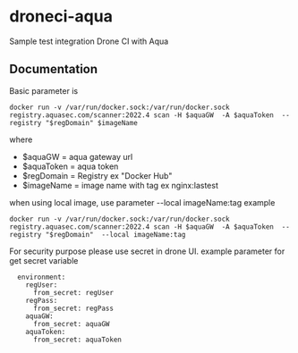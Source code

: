 # droneci-aqua
Sample test integration Drone CI with Aqua

## Documentation

Basic parameter is 
```
docker run -v /var/run/docker.sock:/var/run/docker.sock registry.aquasec.com/scanner:2022.4 scan -H $aquaGW  -A $aquaToken  --registry "$regDomain" $imageName 
```
where 

- $aquaGW = aqua gateway url
- $aquaToken = aqua token
- $regDomain = Registry ex "Docker Hub" 
- $imageName = image name with tag ex nginx:lastest

when using local image, use parameter  --local imageName:tag
example
```
docker run -v /var/run/docker.sock:/var/run/docker.sock registry.aquasec.com/scanner:2022.4 scan -H $aquaGW  -A $aquaToken  --registry "$regDomain"  --local imageName:tag
```

For security purpose please use secret in drone UI.
example parameter for get secret variable

```
  environment:
    regUser:
      from_secret: regUser
    regPass:
      from_secret: regPass
    aquaGW:
      from_secret: aquaGW
    aquaToken:
      from_secret: aquaToken
```

